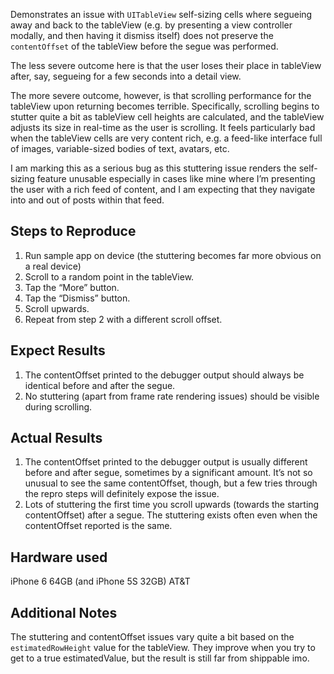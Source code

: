 Demonstrates an issue with `UITableView` self-sizing cells where segueing away and back to the tableView (e.g. by presenting a view controller modally, and then having it dismiss itself) does not preserve the `contentOffset` of the tableView before the segue was performed. 

The less severe outcome here is that the user loses their place in tableView after, say, segueing for a few seconds into a detail view. 

The more severe outcome, however, is that scrolling performance for the tableView upon returning becomes terrible. Specifically, scrolling begins to stutter quite a bit as tableView cell heights are calculated, and the tableView adjusts its size in real-time as the user is scrolling. It feels particularly bad when the tableView cells are very content rich, e.g. a feed-like interface full of images, variable-sized bodies of text, avatars, etc. 

I am marking this as a serious bug as this stuttering issue renders the self-sizing feature unusable especially in cases like mine where I’m presenting the user with a rich feed of content, and I am expecting that they navigate into and out of posts within that feed. 

## Steps to Reproduce

1. Run sample app on device (the stuttering becomes far more obvious on a real device)
2. Scroll to a random point in the tableView.
3. Tap the “More” button.
4. Tap the “Dismiss” button. 
5. Scroll upwards.
6. Repeat from step 2 with a different scroll offset.

## Expect Results
1. The contentOffset printed to the debugger output should always be identical before and after the segue.
2. No stuttering (apart from frame rate rendering issues) should be visible during scrolling.

## Actual Results
1. The contentOffset printed to the debugger output is usually different before and after segue, sometimes by a significant amount. It’s not so unusual to see the same contentOffset, though, but a few tries through the repro steps will definitely expose the issue. 
2. Lots of stuttering the first time you scroll upwards (towards the starting contentOffset) after a segue. The stuttering exists often even when the contentOffset reported is the same. 

## Hardware used
iPhone 6 64GB (and iPhone 5S 32GB) AT&T

## Additional Notes
The stuttering and contentOffset issues vary quite a bit based on the `estimatedRowHeight` value for the tableView. They improve when you try to get to a true estimatedValue, but the result is still far from shippable imo. 